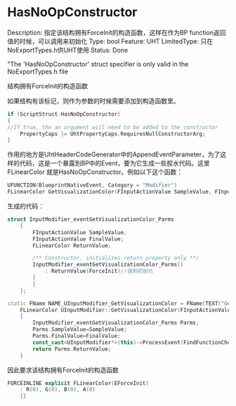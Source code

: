 # HasNoOpConstructor

Description: 指定该结构拥有ForceInit的构造函数，这样在作为BP function返回值的时候，可以调用来初始化
Type: bool
Feature: UHT
LimitedType: 只在NoExportTypes.h供UHT使用
Status: Done

"The 'HasNoOpConstructor' struct specifier is only valid in the NoExportTypes.h file

结构拥有ForceInit的构造函数

如果结构有该标记，则作为参数的时候需要添加到构造函数里。

```cpp
if (ScriptStruct.HasNoOpConstructor)
{
//If true, the an argument will need to be added to the constructor
	PropertyCaps |= UhtPropertyCaps.RequiresNullConstructorArg;
}
```

作用的地方是UhtHeaderCodeGenerator中的AppendEventParameter，为了这样的代码，这是一个暴露到BP中的Event，要为它生成一些胶水代码。这里FLinearColor 就是HasNoOpConstructor。例如以下这个函数：

```cpp
UFUNCTION(BlueprintNativeEvent, Category = "Modifier")
FLinearColor GetVisualizationColor(FInputActionValue SampleValue, FInputActionValue FinalValue) const;
```

生成的代码：

```cpp
struct InputModifier_eventGetVisualizationColor_Parms
	{
		FInputActionValue SampleValue;
		FInputActionValue FinalValue;
		FLinearColor ReturnValue;

		/** Constructor, initializes return property only **/
		InputModifier_eventGetVisualizationColor_Parms()
			: ReturnValue(ForceInit)//强制初始化
		{
		}
	};

static FName NAME_UInputModifier_GetVisualizationColor = FName(TEXT("GetVisualizationColor"));
	FLinearColor UInputModifier::GetVisualizationColor(FInputActionValue SampleValue, FInputActionValue FinalValue) const
	{
		InputModifier_eventGetVisualizationColor_Parms Parms;
		Parms.SampleValue=SampleValue;
		Parms.FinalValue=FinalValue;
		const_cast<UInputModifier*>(this)->ProcessEvent(FindFunctionChecked(NAME_UInputModifier_GetVisualizationColor),&Parms);
		return Parms.ReturnValue;
	}
```

因此要求该结构拥有ForceInit的构造函数

```cpp
FORCEINLINE explicit FLinearColor(EForceInit)
	: R(0), G(0), B(0), A(0)
	{}
```